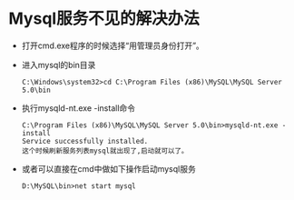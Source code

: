 # Mysql服务不见的解决办法 

* 打开cmd.exe程序的时候选择“用管理员身份打开”。

* 进入mysql的bin目录

      C:\Windows\system32>cd C:\Program Files (x86)\MySQL\MySQL Server 5.0\bin

* 执行mysqld-nt.exe -install命令

      C:\Program Files (x86)\MySQL\MySQL Server 5.0\bin>mysqld-nt.exe -install
      Service successfully installed.
      这个时候刷新服务列表mysql就出现了,启动就可以了。

* 或者可以直接在cmd中做如下操作启动mysql服务

      D:\MySQL\bin>net start mysql

